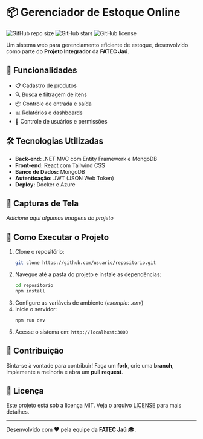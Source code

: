 # 📦 Gerenciador de Estoque Online

![GitHub repo size](https://img.shields.io/github/repo-size/usuario/repositorio)
![GitHub stars](https://img.shields.io/github/stars/usuario/repositorio?style=social)
![GitHub license](https://img.shields.io/github/license/usuario/repositorio)

Um sistema web para gerenciamento eficiente de estoque, desenvolvido como parte do **Projeto Integrador** da **FATEC Jaú**.

## 🚀 Funcionalidades

- 📋 Cadastro de produtos
- 🔍 Busca e filtragem de itens
- 📦 Controle de entrada e saída
- 📊 Relatórios e dashboards
- 👥 Controle de usuários e permissões

## 🛠️ Tecnologias Utilizadas

- **Back-end:** .NET MVC com Entity Framework e MongoDB
- **Front-end:** React com Tailwind CSS
- **Banco de Dados:** MongoDB
- **Autenticação:** JWT (JSON Web Token)
- **Deploy:** Docker e Azure

## 📸 Capturas de Tela

_Adicione aqui algumas imagens do projeto_

## 🎯 Como Executar o Projeto

1. Clone o repositório:
   ```bash
   git clone https://github.com/usuario/repositorio.git
   ```
2. Navegue até a pasta do projeto e instale as dependências:
   ```bash
   cd repositorio
   npm install
   ```
3. Configure as variáveis de ambiente (_exemplo: .env_)
4. Inicie o servidor:
   ```bash
   npm run dev
   ```
5. Acesse o sistema em: `http://localhost:3000`

## 🤝 Contribuição

Sinta-se à vontade para contribuir! Faça um **fork**, crie uma **branch**, implemente a melhoria e abra um **pull request**.

## 📄 Licença

Este projeto está sob a licença MIT. Veja o arquivo [LICENSE](LICENSE) para mais detalhes.

---

Desenvolvido com ❤️ pela equipe da **FATEC Jaú** 🎓.

